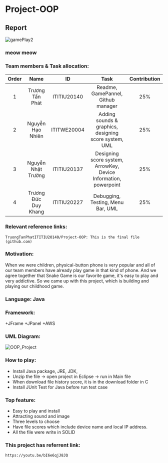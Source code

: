 # Project-OOP
## Report

  ![gamePlay2](https://user-images.githubusercontent.com/91873890/173171525-a2b8a972-d750-4402-a778-54a522a13603.png)
  
### meow meow

### Team members & Task allocation:
| Order |                   Name                   |     ID      |              Task              | Contribution |
| :---: |:----------------------------------------:|:-----------:|:------------------------------:|:------------:|
|   1   |           Trương Tấn Phát         | ITITIU20140 | Readme, GamePannel, Github manager |     25%      |
|   2   |               Nguyễn Hạo Nhiên              | ITITWE20004 | Adding sounds & graphics, designing score system, UML  |     25%      |
|   3   |             Nguyễn Nhật Trường           | ITITIU20137 | Designing score system, ArrowKey, Device Information, powerpoint  |     25%      |
|   4   |           Trương Đức Duy Khang            | ITITIU20227 |          Debugging, Testing, Menu Bar, UML           |     25%      |

### Relevant reference links:

`TruongTanPhatITITIU20140/Project-OOP: This is the final file (github.com)`

### Motivation:

When we were children, physical-button phone is very popular and all of our team members have already play game in that kind of phone. And we agree together that Snake Game is our favorite game, it's easy to play and very addictive. So we came up with this project, which is building and playing our childhood game. 

### Language: Java

### Framework:
+JFrame 
+JPanel
+AWS

### UML Diagram:
![OOP_Project](https://user-images.githubusercontent.com/91873890/173098932-6acf7426-cd9f-4383-9c77-d82c99e6da25.jpg)

### How to play:
* Install Java package, JRE, JDK,
* Unzip the file -> open project in Eclipse -> run in Main file
* When download file history score, it is in the download folder in C
* Install JUnit Test for Java before run test case

### Top feature:
- Easy to play and install
- Attracting sound and image
- Three levels to choose
- Have file scores which include device name and local IP address.
- All the file were write in SOLID 

### This project has referrent link:
`https://youtu.be/bI6e6qjJ8JQ`

